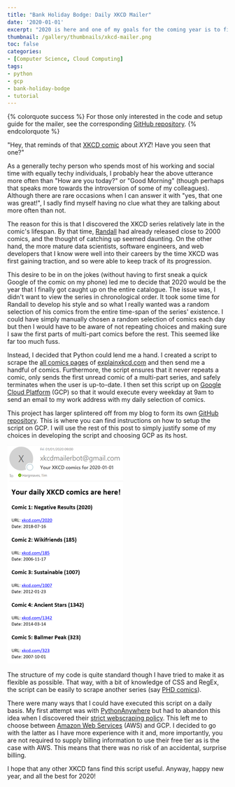 ```yaml
---
title: "Bank Holiday Bodge: Daily XKCD Mailer"
date: '2020-01-01'
excerpt: "2020 is here and one of my goals for the coming year is to finally get caught up on the XKCD comic series. Starting from the beginning is a dull way of doing things so instead I've taken advantage of Google Cloud Platform's Cloud Scheduler to setup a python script to email me a random selection of new comics each day. In this post I will share how you can do the same."
thumbnail: /gallery/thumbnails/xkcd-mailer.png
toc: false
categories:
- [Computer Science, Cloud Computing]
tags:
- python
- gcp
- bank-holiday-bodge
- tutorial
---
```

{% colorquote success %}
For those only interested in the code and setup guide for the mailer, see the corresponding [GitHub repository](https://github.com/THargreaves/xkcd-mailer).
{% endcolorquote %}


"Hey, that reminds of that [XKCD comic](https://xkcd.com/) about *XYZ*! Have you seen that one?"

As a generally techy person who spends most of his working and social time with equally techy individuals, I probably hear the above utterance more often than "How are you today?" or "Good Morning" (though perhaps that speaks more towards the introversion of some of my colleagues). Although there are rare occasions when I can answer it with "yes, that one was great!", I sadly find myself having no clue what they are talking about more often than not. 

The reason for this is that I discovered the XKCD series relatively late in the comic's lifespan. By that time, [Randall](https://en.wikipedia.org/wiki/Randall_Munroe) had already released close to 2000 comics, and the thought of catching up seemed daunting. On the other hand, the more mature data scientists, software engineers, and web developers that I know were well into their careers by the time XKCD was first gaining traction, and so were able to keep track of its progression.

This desire to be in on the jokes (without having to first sneak a quick Google of the comic on my phone) led me to decide that 2020 would be the year that I finally got caught up on the entire catalogue. The issue was, I didn't want to view the series in chronological order. It took some time for Randall to develop his style and so what I really wanted was a random selection of his comics from the entire time-span of the series' existence. I could have simply manually chosen a random selection of comics each day but then I would have to be aware of not repeating choices and making sure I saw the first parts of multi-part comics before the rest. This seemed like far too much fuss.

Instead, I decided that Python could lend me a hand. I created a script to scrape the [all comics pages](https://www.explainxkcd.com/wiki/index.php/List_of_all_comics_(1-500)) of [explainxkcd.com](https://www.explainxkcd.com/wiki/index.php/Main_Page) and then send me a handful of comics. Furthermore, the script ensures that it never repeats a comic, only sends the first unread comic of a multi-part series, and safely terminates when the user is up-to-date. I then set this script up on [Google Cloud Platform](https://cloud.google.com/) (GCP) so that it would execute every weekday at 9am to send an email to my work address with my daily selection of comics.

This project has larger splintered off from my blog to form its own [GitHub repository](https://github.com/THargreaves/xkcd-mailer). This is where you can find instructions on how to setup the script on GCP. I will use the rest of this post to simply justify some of my choices in developing the script and choosing GCP as its host.

![Example of an email sent by the mailer](/images/xkcd-mailer/mail-content.png)

The structure of my code is quite standard though I have tried to make it as flexible as possible. That way, with a bit of knowledge of CSS and RegEx, the script can be easily to scrape another series (say [PHD comics](http://phdcomics.com/)). 

There were many ways that I could have executed this script on a daily basis. My first attempt was with [PythonAnywhere](https://www.pythonanywhere.com/) but had to abandon this idea when I discovered their [strict webscraping policy](https://help.pythonanywhere.com/pages/403ForbiddenError/). This left me to choose between [Amazon Web Services](https://aws.amazon.com/) (AWS) and GCP. I decided to go with the latter as I have more experience with it and, more importantly, you are not required to supply billing information to use their free tier as is the case with AWS. This means that there was no risk of an accidental, surprise billing.

I hope that any other XKCD fans find this script useful. Anyway, happy new year, and all the best for 2020!
